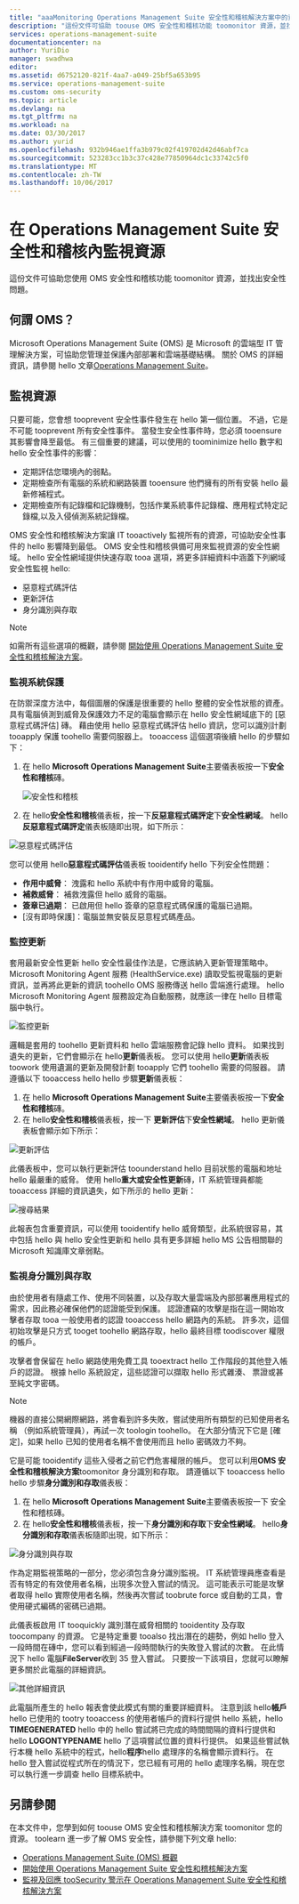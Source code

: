 ```yaml
---
title: "aaaMonitoring Operations Management Suite 安全性和稽核解決方案中的資源 |Microsoft 文件"
description: "這份文件可協助 toouse OMS 安全性和稽核功能 toomonitor 資源，並找出安全性問題。"
services: operations-management-suite
documentationcenter: na
author: YuriDio
manager: swadhwa
editor: 
ms.assetid: d6752120-821f-4aa7-a049-25bf5a653b95
ms.service: operations-management-suite
ms.custom: oms-security
ms.topic: article
ms.devlang: na
ms.tgt_pltfrm: na
ms.workload: na
ms.date: 03/30/2017
ms.author: yurid
ms.openlocfilehash: 932b946ae1ffa3b979c02f419702d42d46abf7ca
ms.sourcegitcommit: 523283cc1b3c37c428e77850964dc1c33742c5f0
ms.translationtype: MT
ms.contentlocale: zh-TW
ms.lasthandoff: 10/06/2017
---
```

# <a name="monitoring-resources-in-operations-management-suite-security-and-audit-solution"></a>在 Operations Management Suite 安全性和稽核內監視資源
這份文件可協助您使用 OMS 安全性和稽核功能 toomonitor 資源，並找出安全性問題。

## <a name="what-is-oms"></a>何謂 OMS？
Microsoft Operations Management Suite (OMS) 是 Microsoft 的雲端型 IT 管理解決方案，可協助您管理並保護內部部署和雲端基礎結構。 關於 OMS 的詳細資訊，請參閱 hello 文章[Operations Management Suite](https://technet.microsoft.com/library/mt484091.aspx)。

## <a name="monitoring-resources"></a>監視資源
只要可能，您會想 tooprevent 安全性事件發生在 hello 第一個位置。 不過，它是不可能 tooprevent 所有安全性事件。 當發生安全性事件時，您必須 tooensure 其影響會降至最低。  有三個重要的建議，可以使用的 toominimize hello 數字和 hello 安全性事件的影響：

* 定期評估您環境內的弱點。
* 定期檢查所有電腦的系統和網路裝置 tooensure 他們擁有的所有安裝 hello 最新修補程式。
* 定期檢查所有記錄檔和記錄機制，包括作業系統事件記錄檔、應用程式特定記錄檔,以及入侵偵測系統記錄檔。

OMS 安全性和稽核解決方案讓 IT tooactively 監視所有的資源，可協助安全性事件的 hello 影響降到最低。 OMS 安全性和稽核俱備可用來監視資源的安全性網域。 hello 安全性網域提供快速存取 tooa 選項，將更多詳細資料中涵蓋下列網域安全性監視 hello:

* 惡意程式碼評估
* 更新評估
* 身分識別與存取

> [!NOTE]
> 如需所有這些選項的概觀，請參閱 [開始使用 Operations Management Suite 安全性和稽核解決方案](oms-security-getting-started.md)。
> 
> 

### <a name="monitoring-system-protection"></a>監視系統保護
在防禦深度方法中，每個圖層的保護是很重要的 hello 整體的安全性狀態的資產。 具有電腦偵測到威脅及保護效力不足的電腦會顯示在 hello 安全性網域底下的 [惡意程式碼評估] 磚。 藉由使用 hello 惡意程式碼評估 hello 資訊，您可以識別計劃 tooapply 保護 toohello 需要伺服器上。 tooaccess 這個選項後續 hello 的步驟如下：

1. 在 hello **Microsoft Operations Management Suite**主要儀表板按一下**安全性和稽核**磚。
   
    ![安全性和稽核](./media/oms-security-responding-alerts/oms-security-responding-alerts-fig1.png)
2. 在 hello**安全性和稽核**儀表板，按一下**反惡意程式碼評定**下**安全性網域**。 hello**反惡意程式碼評定**儀表板隨即出現，如下所示：

![惡意程式碼評估](./media/oms-security-monitoring-resources/oms-security-monitoring-resources-fig2-ga.png)

您可以使用 hello**惡意程式碼評估**儀表板 tooidentify hello 下列安全性問題：

* **作用中威脅**： 洩露和 hello 系統中有作用中威脅的電腦。
* **補救威脅**： 補救洩露但 hello 威脅的電腦。
* **簽章已過期**： 已啟用但 hello 簽章的惡意程式碼保護的電腦已過期。
* [沒有即時保護]：電腦並無安裝反惡意程式碼產品。

### <a name="monitoring-updates"></a>監控更新
套用最新安全性更新 hello 安全性最佳作法是，它應該納入更新管理策略中。 Microsoft Monitoring Agent 服務 (HealthService.exe) 讀取受監視電腦的更新資訊，並再將此更新的資訊 toohello OMS 服務傳送 hello 雲端進行處理。 hello Microsoft Monitoring Agent 服務設定為自動服務，就應該一律在 hello 目標電腦中執行。

![監控更新](./media/oms-security-monitoring-resources/oms-security-monitoring-resources-fig3.png)

邏輯是套用的 toohello 更新資料和 hello 雲端服務會記錄 hello 資料。 如果找到遺失的更新，它們會顯示在 hello**更新**儀表板。 您可以使用 hello**更新**儀表板 toowork 使用遺漏的更新及開發計劃 tooapply 它們 toohello 需要的伺服器。 請遵循以下 tooaccess hello hello 步驟**更新**儀表板：

1. 在 hello **Microsoft Operations Management Suite**主要儀表板按一下**安全性和稽核**磚。
2. 在 hello**安全性和稽核**儀表板，按一下 **更新評估**下**安全性網域**。 hello 更新儀表板會顯示如下所示：

![更新評估](./media/oms-security-monitoring-resources/oms-security-monitoring-resources-fig4.png)

此儀表板中，您可以執行更新評估 toounderstand hello 目前狀態的電腦和地址 hello 最嚴重的威脅。 使用 hello**重大或安全性更新**磚，IT 系統管理員都能 tooaccess 詳細的資訊遺失，如下所示的 hello 更新：

![搜尋結果](./media/oms-security-monitoring-resources/oms-security-monitoring-resources-fig5.png)

此報表包含重要資訊，可以使用 tooidentify hello 威脅類型，此系統很容易，其中包括 hello 與 hello 安全性更新和 hello 具有更多詳細 hello MS 公告相關聯的 Microsoft 知識庫文章弱點。

### <a name="monitoring-identity-and-access"></a>監視身分識別與存取
由於使用者有隨處工作、使用不同裝置，以及存取大量雲端及內部部署應用程式的需求，因此務必確保他們的認證能受到保護。 認證遭竊的攻擊是指在這一開始攻擊者存取 tooa 一般使用者的認證 tooaccess hello 網路內的系統。 許多次，這個初始攻擊是只方式 tooget toohello 網路存取，hello 最終目標 toodiscover 權限的帳戶。 

攻擊者會保留在 hello 網路使用免費工具 tooextract hello 工作階段的其他登入帳戶的認證。 根據 hello 系統設定，這些認證可以擷取 hello 形式雜湊、 票證或甚至純文字密碼。  

> [!NOTE]
> 機器的直接公開網際網路，將會看到許多失敗，嘗試使用所有類型的已知使用者名稱 （例如系統管理員），再試一次 toologin toohello。 在大部分情況下它是 [確定]，如果 hello 已知的使用者名稱不會使用而且 hello 密碼效力不夠。
> 
> 

它是可能 tooidentify 這些入侵者之前它們危害權限的帳戶。 您可以利用**OMS 安全性和稽核解決方案**toomonitor 身分識別和存取。 請遵循以下 tooaccess hello hello 步驟**身分識別和存取**儀表板：

1. 在 hello **Microsoft Operations Management Suite**主要儀表板按一下 安全性和稽核磚。
2. 在 hello**安全性和稽核**儀表板，按一下**身分識別和存取**下**安全性網域**。 hello**身分識別和存取**儀表板隨即出現，如下所示：

![身分識別與存取](./media/oms-security-monitoring-resources/oms-security-monitoring-resources-fig6-ga.png)

作為定期監視策略的一部分，您必須包含身分識別監視。 IT 系統管理員應查看是否有特定的有效使用者名稱，出現多次登入嘗試的情況。 這可能表示可能是攻擊者取得 hello 實際使用者名稱，然後再次嘗試 toobrute force 或自動的工具，會使用硬式編碼的密碼已過期。

此儀表板啟用 IT tooquickly 識別潛在威脅相關的 tooidentity 及存取 toocompany 的資源。 它是特定重要 tooalso 找出潛在的趨勢，例如 hello 登入一段時間在磚中，您可以看到經過一段時間執行的失敗登入嘗試的次數。 在此情況下 hello 電腦**FileServer**收到 35 登入嘗試。 只要按一下該項目，您就可以瞭解更多關於此電腦的詳細資訊。 

![其他詳細資訊](./media/oms-security-monitoring-resources/oms-security-monitoring-resources-fig7-new.png)

此電腦所產生的 hello 報表會使此模式有關的重要詳細資料。 注意到該 hello**帳戶**hello 已使用的 tootry tooaccess 的使用者帳戶的資料行提供 hello 系統，hello **TIMEGENERATED** hello 中的 hello 嘗試將已完成的時間間隔的資料行提供和hello **LOGONTYPENAME** hello 了這項嘗試位置的資料行提供。 如果這些嘗試執行本機 hello 系統中的程式，hello**程序**hello 處理序的名稱會顯示資料行。 在 hello 登入嘗試從程式所在的情況下，您已經有可用的 hello 處理序名稱，現在您可以執行進一步調查 hello 目標系統中。

## <a name="see-also"></a>另請參閱
在本文件中，您學到如何 toouse OMS 安全性和稽核解決方案 toomonitor 您的資源。 toolearn 進一步了解 OMS 安全性，請參閱下列文章 hello:

* [Operations Management Suite (OMS) 概觀](operations-management-suite-overview.md)
* [開始使用 Operations Management Suite 安全性和稽核解決方案](oms-security-getting-started.md)
* [監視及回應 tooSecurity 警示在 Operations Management Suite 安全性和稽核解決方案](oms-security-responding-alerts.md)


